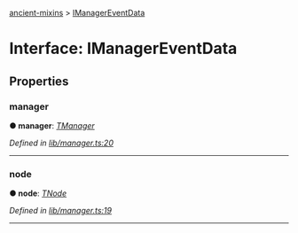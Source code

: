 [ancient-mixins](../README.md) > [IManagerEventData](../interfaces/imanagereventdata.md)



# Interface: IManagerEventData


## Properties
<a id="manager"></a>

###  manager

**●  manager**:  *[TManager](../#tmanager)* 

*Defined in [lib/manager.ts:20](https://github.com/AncientSouls/Mixins/blob/310ab09/src/lib/manager.ts#L20)*





___

<a id="node"></a>

###  node

**●  node**:  *[TNode](../#tnode)* 

*Defined in [lib/manager.ts:19](https://github.com/AncientSouls/Mixins/blob/310ab09/src/lib/manager.ts#L19)*





___


